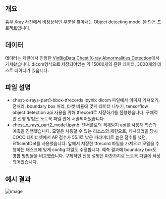 ## 개요

흉부 Xray 사진에서 비정상적인 부분을 찾아내는 Object detecting model 을 만든 프로젝트입니다.

## 데이터

데이터는 캐글에서 진행한 [VinBigData Chest X-ray Abnormalities Detection](https://www.kaggle.com/competitions/vinbigdata-chest-xray-abnormalities-detection)에서 가져왔습니다. dicom형식으로 저장되어있는 약 15000개의 훈련 데이터, 3000개의 테스트 데이터가 있습니다. 

## 파일 설명

- chest-x-rays-part1-bbox-tfrecords.ipynb: dicom 파일에서 이미지 가져오기, 전처리, boundary box 처리, 타겟 비율에 맞게 데이터 나누기, tensorflow object detection api 사용을 위해 tfrecord로 저장하기를 진행했습니다. 구체적인 진행 방법은 노트북 파일 안에 서술되어있습니다.
- chest_x_rays_part2_model.ipynb: 텐서플로의 객체탐지 api를 사용해 학습과 예측을 진행했습니다. 모델은 사용할 수 있는 리소스의 제한으로, 제시되었을 당시 COCO 데이터셋에서 AP 점수가 55.1로 낮은 파라미터로 높은 점수를 냈던, EfficientDet를 사용했습니다. 앞에서 저장한 tfrecord 파일을 가져오고 모델을 수행하는 태스크에 맞게 config 파일도 수정합니다. 예측 결과에 boundary box도 병합 방법들을 비교했습니다. 구체적인 진행 설명은 마찬가지로 노트북 파일에 작성되어있습니다.

## 예시 결과
![image](https://user-images.githubusercontent.com/94027045/220042815-5b272146-a356-4511-9119-01dc2818dc6a.png)
